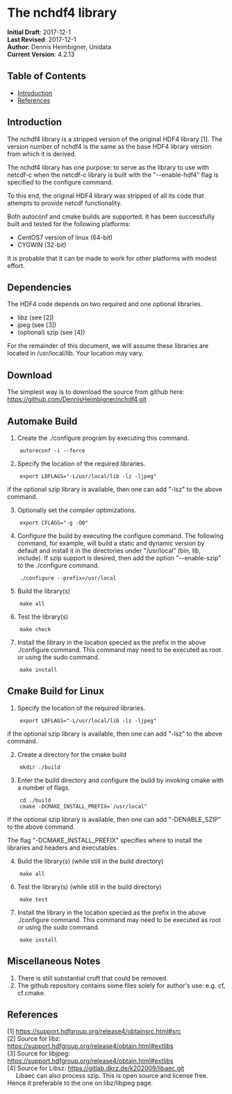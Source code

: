# The nchdf4 library

__Initial Draft__: 2017-12-1  
__Last Revised__: 2017-12-1  
__Author__: Dennis Heimbigner, Unidata  
__Current Version__: 4.2.13  

## Table of Contents
* [Introduction](#Introduction)  
* [References](#References)  

## <a name="Introduction">Introduction</a>

The nchdf4 library is a stripped version of the
original HDF4 library [1]. The version number of nchdf4
is the same as the base HDF4 library version from which it
is derived.

The nchdf4 library has one purpose: to serve as the library
to use with netcdf-c when the netcdf-c library is built with
the "--enable-hdf4" flag is specified to the configure command.

To this end, the original HDF4 library was stripped of all
its code that attempts to provide netcdf functionality.

Both autoconf and cmake builds are supported. It has been
successfully built and tested for the following platforms:
* CentOS7 version of linux (64-bit)
* CYGWIN (32-bit)

<!-- Visual Studio version 14 2015 (Community Edition) -->

It is probable that it can be made to work for other platforms
with modest effort.

## <a name="Dependencies">Dependencies</a>

The HDF4 code depends on two required and one optional libraries.
* libz (see [2])
* jpeg (see [3])
* (optional) szip (see [4])

For the remainder of this document, we will assume these libraries
are located in /usr/local/lib. Your location may vary.

## <a name="Download">Download</a>

The simplest way is to download the source from github here:
    https://github.com/DennisHeimbigner/nchdf4.git

## <a name="Automake">Automake Build</a>

1. Create the ./configure program by executing this command.
````
    autoreconf -i --force
````

2. Specify the location of the required libraries.
````
	export LDFLAGS="-L/usr/local/lib -lz -ljpeg"
````
if the optional szip library is available, then one can 
add "-lsz" to the above command.

3. Optionally set the compiler optimizations.
````
	export CFLAGS="-g -O0"
````

4. Configure the build by executing the configure command.  The
following command, for example, will build a static and dynamic
version by default and install it in the directories under
"/usr/local" (bin, lib, include).  If szip support is desired,
then add the option "--enable-szip" to the ./configure command.
````
	./configure --prefix=/usr/local
````

5. Build the library(s)
````
	make all
````

6. Test the library(s)
````
	make check
````

7. Install the library in the location specied as the prefix in the
above ./configure command. This command may need to be executed
as root or using the sudo command.
````
	make install
````

## <a name="Cmake">Cmake Build for Linux</a>

1. Specify the location of the required libraries.
````
	export LDFLAGS="-L/usr/local/lib -lz -ljpeg"
````
if the optional szip library is available, then one can 
add "-lsz" to the above command.

2. Create a directory for the cmake build
````
	mkdir ./build
````

3. Enter the build directory and configure the build by invoking cmake with a number of flags.
````
	cd ./build
	cmake -DCMAKE_INSTALL_PREFIX=`/usr/local" 
````
If the optional szip library is available, then one can 
add "-DENABLE_SZIP" to the above command.

The flag "-DCMAKE_INSTALL_PREFIX" specifies where to install
the libraries and headers and executables.

4. Build the library(s) (while still in the build directory)
````
	make all
````

6. Test the library(s) (while still in the build directory)
````
	make test
````

7. Install the library in the location specied as the prefix in the
above ./configure command. This command may need to be executed
as root or using the sudo command.
````
	make install
````
## <a name="Misc">Miscellaneous Notes</a>

1. There is still substantial cruft that could be removed.
2. The github repository contains some files solely for author's use: e.g. cf, cf.cmake.

## <a name="References">References</a>
[1] https://support.hdfgroup.org/release4/obtainsrc.html#src  
[2] Source for libz: https://support.hdfgroup.org/release4/obtain.html#extlibs  
[3] Source for libjpeg: https://support.hdfgroup.org/release4/obtain.html#extlibs  
[4] Source for Libsz: https://gitlab.dkrz.de/k202009/libaec.git  
&nbsp;&nbsp;&nbsp;&nbsp;&nbsp;Libaec can also process szip. This is open source and license free. Hence it  preferable to the one on libz/libjpeg page.
